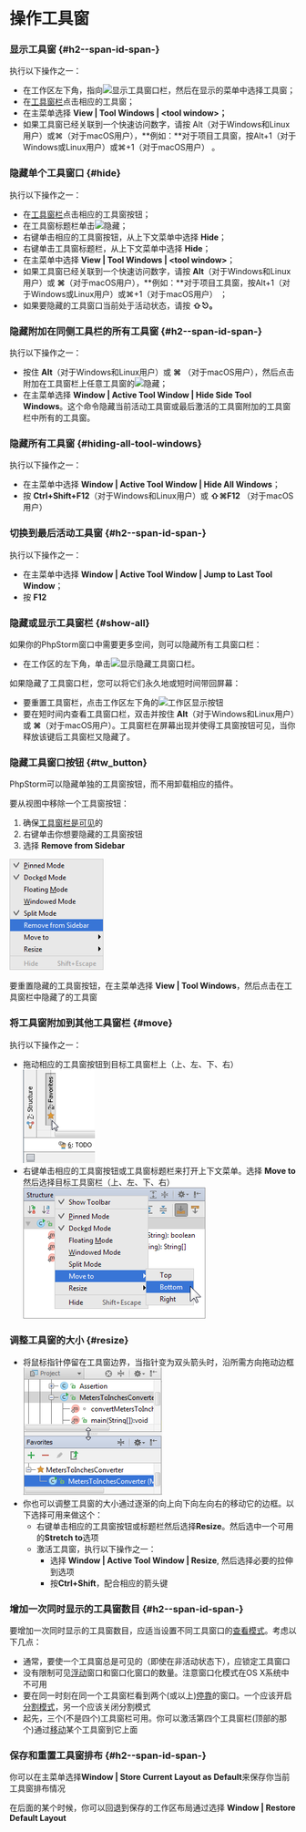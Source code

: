 # 操作工具窗

### 显示工具窗 {#h2--span-id-span-}

执行以下操作之一：

* 在工作区左下角，指向![&#x663E;&#x793A;&#x5DE5;&#x5177;&#x7A97;&#x53E3;&#x680F;](https://www.jetbrains.com/help/img/idea/2018.2/show_tool_window_bars.png)，然后在显示的菜单中选择工具窗；
* 在[工具窗栏](https://www.bookstack.cn/read/phpstorm_trans_cn/$%E5%A6%82%E4%BD%95%E4%BD%BF%E7%94%A8-%E5%B8%B8%E8%A7%84%E6%8C%87%E5%8D%97-PhpStorm%E5%B7%A5%E5%85%B7%E7%AA%97-%E5%A6%82%E4%BD%95%E4%BD%BF%E7%94%A8-%E5%B8%B8%E8%A7%84%E6%8C%87%E5%8D%97-PhpStorm%E5%B7%A5%E5%85%B7%E7%AA%97-README.md)点击相应的工具窗；
* 在主菜单选择 **View \| Tool Windows \| &lt;tool window&gt;；**
* 如果工具窗已经关联到一个快速访问数字，请按 Alt（对于Windows和Linux用户）或⌘（对于macOS用户），**例如：**对于项目工具窗，按Alt+1（对于Windows或Linux用户）或⌘+1（对于macOS用户） 。

### 隐藏单个工具窗口 {#hide}

执行以下操作之一：

* 在[工具窗栏](https://www.bookstack.cn/read/phpstorm_trans_cn/$%E5%A6%82%E4%BD%95%E4%BD%BF%E7%94%A8-%E5%B8%B8%E8%A7%84%E6%8C%87%E5%8D%97-PhpStorm%E5%B7%A5%E5%85%B7%E7%AA%97-%E5%A6%82%E4%BD%95%E4%BD%BF%E7%94%A8-%E5%B8%B8%E8%A7%84%E6%8C%87%E5%8D%97-PhpStorm%E5%B7%A5%E5%85%B7%E7%AA%97-README.md)点击相应的工具窗按钮；
* 在工具窗标题栏单击![&#x9690;&#x85CF;](https://www.jetbrains.com/help/img/idea/2018.2/icon_hideSide.png)；
* 右键单击相应的工具窗按钮，从上下文菜单中选择 **Hide**；
* 右键单击工具窗标题栏，从上下文菜单中选择 **Hide**；
* 在主菜单中选择 **View \| Tool Windows \| &lt;tool window&gt;**；
* 如果工具窗已经关联到一个快速访问数字，请按 **Alt**（对于Windows和Linux用户）或 **⌘**（对于macOS用户），**例如：**对于项目工具窗，按Alt+1（对于Windows或Linux用户）或⌘+1（对于macOS用户） ；
* 如果要隐藏的工具窗口当前处于活动状态，请按 **⇧⎋。**

### 隐藏附加在同侧工具栏的所有工具窗 {#h2--span-id-span-}

执行以下操作之一：

* 按住 **Alt**（对于Windows和Linux用户）或 **⌘** （对于macOS用户），然后点击附加在工具窗栏上任意工具窗的![&#x9690;&#x85CF;](https://www.jetbrains.com/help/img/idea/2018.2/icon_hideSide.png)；
* 在主菜单选择 **Window \| Active Tool Window \| Hide Side Tool Windows**。这个命令隐藏当前活动工具窗或最后激活的工具窗附加的工具窗栏中所有的工具窗。

### 隐藏所有工具窗 {#hiding-all-tool-windows}

执行以下操作之一：

* 在主菜单中选择 **Window \| Active Tool Window \| Hide All Windows**；
* 按 **Ctrl+Shift+F12**（对于Windows和Linux用户）或 **⇧⌘F12** （对于macOS用户）

### 切换到最后活动工具窗 {#h2--span-id-span-}

执行以下操作之一：

* 在主菜单中选择 **Window \| Active Tool Window \| Jump to Last Tool Window**；
* 按 **F12**

### 隐藏或显示工具窗栏 {#show-all}

如果你的PhpStorm窗口中需要更多空间，则可以隐藏所有工具窗口栏：

* 在工作区的左下角，单击![&#x663E;&#x793A;&#x9690;&#x85CF;&#x5DE5;&#x5177;&#x7A97;&#x53E3;&#x680F;](https://www.jetbrains.com/help/img/idea/2018.2/show_hide_tool_window_bars.png)。

如果隐藏了工具窗口栏，您可以将它们永久地或短时间带回屏幕：

* 要重置工具窗栏，点击工作区左下角的![&#x5DE5;&#x4F5C;&#x533A;&#x663E;&#x793A;&#x6309;&#x94AE;](http://image.jellychen.cn/uploads/2016/11/show_tool_window_bars.png)
* 要在短时间内查看工具窗口栏，双击并按住 **Alt**（对于Windows和Linux用户）或 **⌘**（对于macOS用户）。工具窗栏在屏幕出现并使得工具窗按钮可见，当你释放该键后工具窗栏又隐藏了。

### 隐藏工具窗口按钮 {#tw_button}

PhpStorm可以隐藏单独的工具窗按钮，而不用卸载相应的插件。

要从视图中移除一个工具窗按钮：

1. 确保[工具窗栏是可见](https://www.bookstack.cn/read/phpstorm_trans_cn/%E5%A6%82%E4%BD%95%E4%BD%BF%E7%94%A8-%E5%B8%B8%E8%A7%84%E6%8C%87%E5%8D%97-PhpStorm%E5%B7%A5%E5%85%B7%E7%AA%97-%E6%93%8D%E4%BD%9C%E5%B7%A5%E5%85%B7%E7%AA%97.md#%E9%9A%90%E8%97%8F%E6%88%96%E5%B1%95%E7%A4%BA%E5%B7%A5%E5%85%B7%E7%AA%97%E6%A0%8F)的
2. 右键单击你想要隐藏的工具窗按钮
3. 选择 **Remove from Sidebar**

![](../../.gitbook/assets/tool_window_button_hide.png)

要重置隐藏的工具窗按钮，在主菜单选择 **View \| Tool Windows**，然后点击在工具窗栏中隐藏了的工具窗

### 将工具窗附加到其他工具窗栏 {#move}

执行以下操作之一：

* 拖动相应的工具窗按钮到目标工具窗栏上（上、左、下、右）  ![](../../.gitbook/assets/tool_window_buttons_drag-1.png) 
* 右键单击相应的工具窗按钮或工具窗标题栏来打开上下文菜单。选择 **Move to** 然后选择目标工具窗栏（上、左、下、右）  ![](../../.gitbook/assets/movetoolwindow1.png) 

### 调整工具窗的大小 {#resize}

* 将鼠标指针停留在工具窗边界，当指针变为双头箭头时，沿所需方向拖动边框  ![](../../.gitbook/assets/resizetoolwindow.png) 
* 你也可以调整工具窗的大小通过逐渐的向上向下向左向右的移动它的边框。以下选择可用来做这个：
  * 右键单击相应的工具窗按钮或标题栏然后选择**Resize**。然后选中一个可用的**Stretch to**选项
  * 激活工具窗，执行以下操作之一：
    * 选择 **Window \| Active Tool Window \| Resize**, 然后选择必要的拉伸到选项
    * 按**Ctrl+Shift**，配合相应的箭头键

### 增加一次同时显示的工具窗数目 {#h2--span-id-span-}

要增加一次同时显示的工具窗数目，应适当设置不同工具窗口的[查看模式](https://www.bookstack.cn/read/phpstorm_trans_cn/$%E5%A6%82%E4%BD%95%E4%BD%BF%E7%94%A8-%E5%B8%B8%E8%A7%84%E6%8C%87%E5%8D%97-PhpStorm%E5%B7%A5%E5%85%B7%E7%AA%97-%E5%A6%82%E4%BD%95%E4%BD%BF%E7%94%A8-%E5%B8%B8%E8%A7%84%E6%8C%87%E5%8D%97-PhpStorm%E5%B7%A5%E5%85%B7%E7%AA%97-%E6%9F%A5%E7%9C%8B%E6%A8%A1%E5%BC%8F.md)。考虑以下几点：

* 通常，要使一个工具窗总是可见的（即使在非活动状态下），应锁定工具窗口
* 没有限制可见[浮动](https://www.bookstack.cn/read/phpstorm_trans_cn/$%E5%A6%82%E4%BD%95%E4%BD%BF%E7%94%A8-%E5%B8%B8%E8%A7%84%E6%8C%87%E5%8D%97-PhpStorm%E5%B7%A5%E5%85%B7%E7%AA%97-%E5%A6%82%E4%BD%95%E4%BD%BF%E7%94%A8-%E5%B8%B8%E8%A7%84%E6%8C%87%E5%8D%97-PhpStorm%E5%B7%A5%E5%85%B7%E7%AA%97-%E6%9F%A5%E7%9C%8B%E6%A8%A1%E5%BC%8F.md#%E5%9B%BA%E5%AE%9A%E6%B5%AE%E5%8A%A8%E5%92%8C%E7%AA%97%E5%8F%A3%E5%8C%96%E6%A8%A1%E5%BC%8F)窗口和窗口化窗口的数量。注意窗口化模式在OS X系统中不可用
* 要在同一时刻在同一个工具窗栏看到两个\(或以上\)[停靠](https://www.bookstack.cn/read/phpstorm_trans_cn/$%E5%A6%82%E4%BD%95%E4%BD%BF%E7%94%A8-%E5%B8%B8%E8%A7%84%E6%8C%87%E5%8D%97-PhpStorm%E5%B7%A5%E5%85%B7%E7%AA%97-%E5%A6%82%E4%BD%95%E4%BD%BF%E7%94%A8-%E5%B8%B8%E8%A7%84%E6%8C%87%E5%8D%97-PhpStorm%E5%B7%A5%E5%85%B7%E7%AA%97-%E6%9F%A5%E7%9C%8B%E6%A8%A1%E5%BC%8F.md#%E5%81%9C%E9%9D%A0%E5%92%8C%E5%8F%96%E6%B6%88%E5%81%9C%E9%9D%A0%E6%A8%A1%E5%BC%8F)的窗口。一个应该开启[分割模式](https://www.bookstack.cn/read/phpstorm_trans_cn/$%E5%A6%82%E4%BD%95%E4%BD%BF%E7%94%A8-%E5%B8%B8%E8%A7%84%E6%8C%87%E5%8D%97-PhpStorm%E5%B7%A5%E5%85%B7%E7%AA%97-%E5%A6%82%E4%BD%95%E4%BD%BF%E7%94%A8-%E5%B8%B8%E8%A7%84%E6%8C%87%E5%8D%97-PhpStorm%E5%B7%A5%E5%85%B7%E7%AA%97-%E6%9F%A5%E7%9C%8B%E6%A8%A1%E5%BC%8F.md#%E5%88%86%E5%89%B2%E6%A8%A1%E5%BC%8F)，另一个应该关闭分割模式
* 起先，三个\(不是四个\)工具窗栏可用。你可以激活第四个工具窗栏\(顶部的那个\)通过[移动](https://www.jetbrains.com/help/phpstorm/manipulating-the-tool-windows.html#move)某个工具窗到它上面

### 保存和重置工具窗排布 {#h2--span-id-span-}

你可以在主菜单选择**Window \| Store Current Layout as Default**来保存你当前工具窗排布情况

在后面的某个时候，你可以回退到保存的工作区布局通过选择 **Window \| Restore Default Layout**

